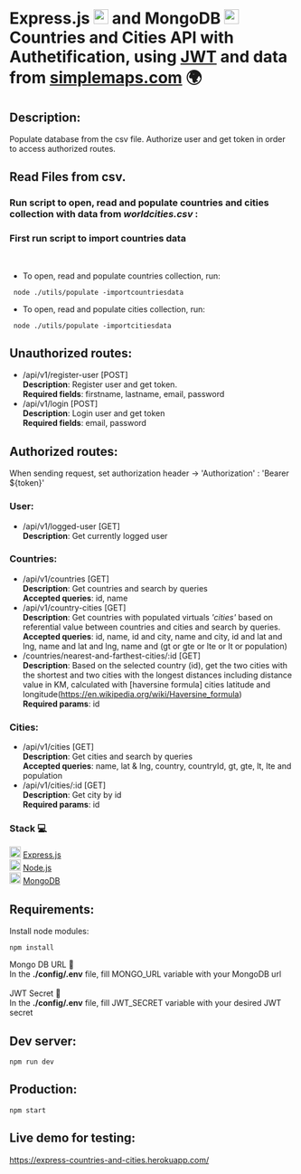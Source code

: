 # Express.js <img src="https://cdn.icon-icons.com/icons2/2415/PNG/512/express_original_logo_icon_146527.png" width="26px"/> and MongoDB <img src="https://cdn.icon-icons.com/icons2/2415/PNG/512/mongodb_original_logo_icon_146424.png" width="26px"/> Countries and Cities API with Authetification, using [JWT](https://jwt.io/) and data from [simplemaps.com](https://simplemaps.com/data/world-cities) 🌍

## Description:

Populate database from the csv file. Authorize user and get token in order to access authorized routes.

## Read Files from csv.

### Run script to open, read and populate countries and cities collection with data from _worldcities.csv_ :

### First run script to import countries data

<br/>

- To open, read and populate countries collection, run:

```
 node ./utils/populate -importcountriesdata
```

- To open, read and populate cities collection, run:

```
 node ./utils/populate -importcitiesdata
```

## Unauthorized routes: <br>

- /api/v1/register-user [POST]<br/>
  **Description**: Register user and get token.<br/>
  **Required fields**: firstname, lastname, email, password
- /api/v1/login [POST]<br/>
  **Description**: Login user and get token<br/>
  **Required fields**: email, password

## Authorized routes: <br>

When sending request, set authorization header -> 'Authorization' : 'Bearer ${token}'<br/>

### User:

- /api/v1/logged-user [GET]<br/>
  **Description**: Get currently logged user <br/>

### Countries:

- /api/v1/countries [GET] <br/>
  **Description**: Get countries and search by queries<br/>
  **Accepted queries**: id, name
- /api/v1/country-cities [GET]<br/>
  **Description**: Get countries with populated virtuals _'cities'_ based on referential value between countries and cities and search by queries.<br>
  **Accepted queries**: id, name, id and city, name and city, id and lat and lng, name and lat and lng, name and (gt or gte or lte or lt or population)<br>
- /countries/nearest-and-farthest-cities/:id [GET]<br>
  **Description**: Based on the selected country (id), get the two cities with the shortest and two cities with the longest distances including distance value in KM, calculated with [haversine formula] cities latitude and longitude(https://en.wikipedia.org/wiki/Haversine_formula) <br>
  **Required params**: id<br>

### Cities:

- /api/v1/cities [GET] <br/>
  **Description**: Get cities and search by queries<br/>
  **Accepted queries**: name, lat & lng, country, countryId, gt, gte, lt, lte and population
- /api/v1/cities/:id [GET]<br/>
  **Description**: Get city by id<br/>
  **Required params**: id

### Stack 💻

<img src="https://cdn.icon-icons.com/icons2/2415/PNG/512/express_original_logo_icon_146527.png" width="20px"/> [Express.js](https://expressjs.com/)<br>
<img src="https://cdn.icon-icons.com/icons2/2415/PNG/512/nodejs_plain_logo_icon_146409.png" width="20px"/> [Node.js](https://nodejs.org/en/)<br>
<img src="https://cdn.icon-icons.com/icons2/2415/PNG/512/mongodb_original_logo_icon_146424.png" width="20px"/> [MongoDB](https://www.mongodb.com/) <br>

## Requirements:

Install node modules: <br>

```
npm install
```

Mongo DB URL 🍃<br>
In the **./config/.env** file, fill MONGO_URL variable with your MongoDB url
<br><br>
JWT Secret 🔐<br>
In the **./config/.env** file, fill JWT_SECRET variable with your desired JWT secret
<br>

## Dev server:

```
npm run dev
```

## Production:

```
npm start
```

## Live demo for testing:

https://express-countries-and-cities.herokuapp.com/
